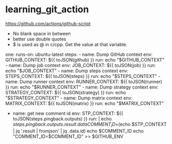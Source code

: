 # learning_git_action


https://github.com/actions/github-script



- No blank space in between
- better use double quotes
- $ is used as @ in c/cpp. Get the value at that variable.


one:
    runs-on: ubuntu-latest
    steps:
        - name: Dump GitHub context
        env:
            GITHUB_CONTEXT: ${{ toJSON(github) }}
        run: echo "$GITHUB_CONTEXT"
        - name: Dump job context
        env:
            JOB_CONTEXT: ${{ toJSON(job) }}
        run: echo "$JOB_CONTEXT"
        - name: Dump steps context
        env:
            STEPS_CONTEXT: ${{ toJSON(steps) }}
        run: echo "$STEPS_CONTEXT"
        - name: Dump runner context
        env:
            RUNNER_CONTEXT: ${{ toJSON(runner) }}
        run: echo "$RUNNER_CONTEXT"
        - name: Dump strategy context
        env:
            STRATEGY_CONTEXT: ${{ toJSON(strategy) }}
        run: echo "$STRATEGY_CONTEXT"
        - name: Dump matrix context
        env:
            MATRIX_CONTEXT: ${{ toJSON(matrix) }}
        run: echo "$MATRIX_CONTEXT"



 - name: get new comment id
        env:
          STP_CONTEXT: ${{ toJSON(steps.pingback.outputs) }}
        run: |
          echo ${{steps.pingback.outputs.result.data}}
          COMMENT_ID=$(echo $STP_CONTEXT | jq '.result | fromjson' | jq .data.id)
          echo $COMMENT_ID
          echo "COMMENT_ID=$COMMENT_ID" >> $GITHUB_ENV